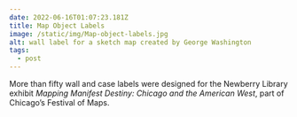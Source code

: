 ```yaml
---
date: 2022-06-16T01:07:23.181Z
title: Map Object Labels
image: /static/img/Map-object-labels.jpg
alt: wall label for a sketch map created by George Washington
tags:
  - post
---
```

More than fifty wall and case labels were designed for the Newberry Library exhibit *Mapping Manifest Destiny: Chicago and the American West*, part of Chicago’s Festival of Maps.